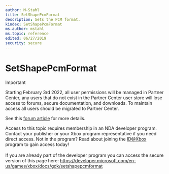 ```yaml
---
author: M-Stahl
title: SetShapePcmFormat
description: Sets the PCM format.
kindex: SetShapePcmFormat
ms.author: mstahl
ms.topic: reference
edited: 06/27/2019
security: secure
---
```


# SetShapePcmFormat
> [!IMPORTANT]
> Starting February 3rd 2022, all user permissions will be managed in Partner Center, any users that do not exist in the Partner Center user store will lose access to forums, secure documentation, and downloads. To maintain access all users should be migrated to Partner Center. <p></p>See this <a href="https://forums.xboxlive.com/articles/132187/breaking-change-user-access-for-forums-secure-docu.html">forum article</a> for more details.  

 Access to this topic requires membership in an NDA developer program. Contact your publisher or your Xbox program representative if you need direct access. Not in the program? Read about joining the <a href="https://www.xbox.com/Developers/id">ID@Xbox</a> program to gain access today!  <br/><br/>If you are already part of the developer program you can access the secure version of this page here: <a target="_blank" href="https://developer.microsoft.com/en-us/games/xbox/docs/gdk/setshapepcmformat">https://developer.microsoft.com/en-us/games/xbox/docs/gdk/setshapepcmformat</a>